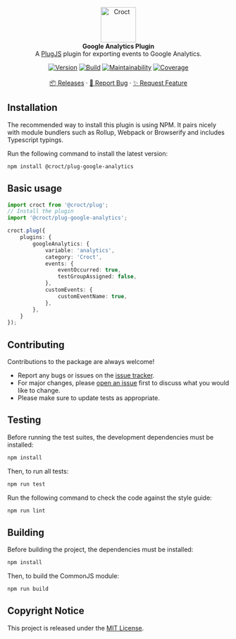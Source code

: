 <p align="center">
    <a href="https://croct.com">
        <img src="https://cdn.croct.io/brand/logo/repo-icon-green.svg" alt="Croct" height="80"/>
    </a>
    <br />
    <strong>Google Analytics Plugin</strong>
    <br />
    A <a href="https://github.com/croct-tech/plug-js">PlugJS</a> plugin for exporting events to Google Analytics.
</p>
<p align="center">
    <a href="https://www.npmjs.com/package/@croct/plug-google-analytics"><img alt="Version" src="https://img.shields.io/npm/v/@croct/plug-google-analytics" /></a>
    <a href="https://github.com/croct-tech/plug-google-analytics-js/actions?query=workflow%3AValidations"><img alt="Build" src="https://github.com/croct-tech/plug-google-analytics-js/workflows/Validations/badge.svg" /></a>
    <a href="https://codeclimate.com/repos/5ec4422d224b7501a000afbc/maintainability"><img alt="Maintainability" src="https://api.codeclimate.com/v1/badges/2da784570594f1f11c56/maintainability" /></a>
    <a href="https://codeclimate.com/repos/5ec4422d224b7501a000afbc/test_coverage"><img alt="Coverage" src="https://api.codeclimate.com/v1/badges/2da784570594f1f11c56/test_coverage" /></a>
    <br />
    <br />
    <a href="https://github.com/croct-tech/plug-google-analytics-js/releases">📦 Releases</a>
    ·
    <a href="https://github.com/croct-tech/plug-google-analytics-js/issues/new?labels=bug&template=bug-report.md">🐞 Report Bug</a>
    ·
    <a href="https://github.com/croct-tech/plug-google-analytics-js/issues/new?labels=enhancement&template=feature-request.md">✨ Request Feature</a>
</p>

## Installation

The recommended way to install this plugin is using NPM. It pairs nicely with module bundlers such as Rollup, Webpack or Browserify and includes Typescript typings.

Run the following command to install the latest version:

```sh
npm install @croct/plug-google-analytics
```

## Basic usage

```typescript
import croct from '@croct/plug';
// Install the plugin
import '@croct/plug-google-analytics';

croct.plug({
    plugins: {
        googleAnalytics: {
            variable: 'analytics',
            category: 'Croct',
            events: {
                eventOccurred: true,
                testGroupAssigned: false,
            },
            customEvents: {
                customEventName: true,
            },
        },
    }
});
```

## Contributing
Contributions to the package are always welcome! 

- Report any bugs or issues on the [issue tracker](https://github.com/croct-tech/plug-google-analytics-js/issues).
- For major changes, please [open an issue](https://github.com/croct-tech/plug-google-analytics-js/issues) first to discuss what you would like to change.
- Please make sure to update tests as appropriate.

## Testing

Before running the test suites, the development dependencies must be installed:

```sh
npm install
```

Then, to run all tests:

```sh
npm run test
```

Run the following command to check the code against the style guide:

```sh
npm run lint
```

## Building

Before building the project, the dependencies must be installed:

```sh
npm install
```

Then, to build the CommonJS module:

```sh
npm run build
```

## Copyright Notice

This project is released under the [MIT License](LICENSE).

